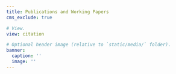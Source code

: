 ```yaml
---
title: Publications and Working Papers
cms_exclude: true

# View.
view: citation

# Optional header image (relative to `static/media/` folder).
banner:
  caption: ''
  image: ''
---
```

